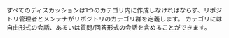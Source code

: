 すべてのディスカッションは1つのカテゴリ内に作成しなければならず、リポジトリ管理者とメンテナがリポジトリのカテゴリ群を定義します。 カテゴリには自由形式の会話、あるいは質問/回答形式の会話を含めることができます。

